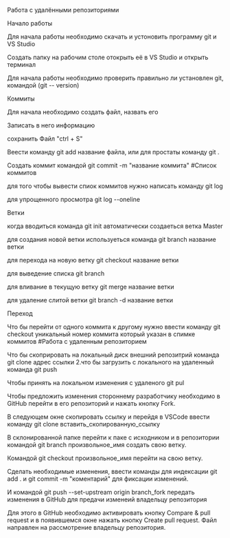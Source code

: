 Работа с удалёнными репозиториями

Начало работы

Для начала работы необходимо скачать и устоновить программу git и VS Studio

Создать папку на рабочим столе отокрыть её в VS Studio и открыть терминал

Для начала работы необходимо проверить правильно ли установлен git, командой (git -- version)

Коммиты

Для начала необходимо создать файл, назвать его

Записать в него информацию

сохранить Файл "ctrl + S"

Веести команду git add название файла, или для простаты команду git .

Создать коммит командой git commit -m "название коммита" #Список коммитов

для того чтобы вывести спиок коммитов нужно написать команду git log

для упрощенного просмотра git log --oneline

Ветки

когда вводиться команда git init автоматически создаеться ветка Master

для создания новой ветки используеться команда git branch название ветки

для перехода на новую ветку git checkout название ветки

для выведение списка git branch

для вливание в текущую ветку git merge название ветки

для удаление слитой ветки git branch -d название ветки

Переход

Что бы перейти от одного коммита к другому нужно ввести команду git checkout уникальный номер коммита который указан в спимке коммитов #Работа с удаленным репозиторием

Что бы скоприровать на локальный диск внешний репозитрий команда git clone адрес ссылки 2.что бы загрузить с локального на удаленный команда git push

Чтобы принять на локальном изменения с удаленого git pul

Чтобы предложить изменения стороннему разработчику необходимо в GitHub перейти в его репозиторий и нажать кнопку Fork.

В следующем окне скопировать ссылку и перейдя в VSCode ввести команду git clone вставить_скопированную_ссылку

В склонированной папке перейти к паке с исходником и в репозитории командой git branch произвольное_имя создать свою ветку.

Командой git checkout произвольное_имя перейти на свою ветку.

Сделать необходимые изменения, ввести команды для индексации git add . и git commit -m "коментарий" для фиксации изменений.

И командой git push --set-upstream origin branch_fork передать изменения в GitHub для предачи изменеий владельцу репозитория

Для этого в GitHub необходимо активировать кнопку Compare & pull request и в появившемся окне нажать кнопку Create pull request. Файл направлен на рассмотрение владельцу репозитория.

